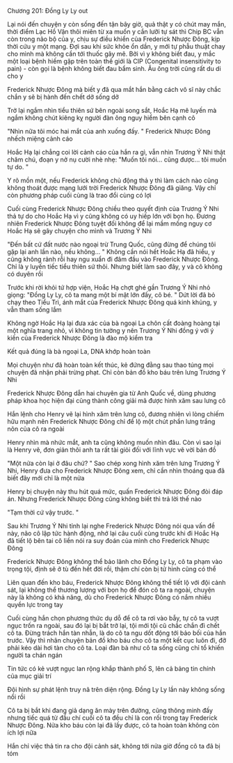 




Chương 201: Đồng Ly Ly out

Lại nói đến chuyện y còn sống đến tận bây giờ, quả thật y có chút may mắn, thời điểm Lạc Hồ Vận thôi miên từ xa muốn y cắn lưỡi tự sát thì Chip BC vẫn còn trong não bộ của y, chịu sự điều khiển của Frederick Nhược Đông, kịp thời cứu y một mạng. Đợi sau khi sức khỏe ổn dần, y mới tự phẫu thuật chay cho mình mà không cần tới thuốc gây mê. Bởi vì y không biết đau, y mắc một loại bệnh hiếm gặp trên toàn thế giới là CIP (Congenital insensitivity to pain) - còn gọi là bệnh không biết đau bẩm sinh. Âu ông trời cũng rất du di cho y

Frederick Nhược Đông mà biết y đã qua mắt hắn bằng cách vô sĩ này chắc chắn y sẽ bị hành đến chết dở sống dở

Trở lại ngắm nhìn tiểu thiên sứ bên ngoài song sắt, Hoắc Hạ mê luyến mà ngắm không chút kiêng kỵ người đàn ông nguy hiểm bên cạnh cô

"Nhìn nữa tôi móc hai mắt của anh xuống đấy. " Frederick Nhược Đông nhếch miệng cảnh cáo

Hoắc Hạ lại chẳng coi lời cảnh cáo của hắn ra gì, vẫn nhìn Trương Ý Nhi thật chăm chú, đoạn y nở nụ cười nhè nhẹ: "Muốn tôi nói... cũng được... tôi muốn tự do. "


Y rõ mồn một, nếu Frederick không chủ động thả y thì làm cách nào cũng không thoát được mạng lưới trời Frederick Nhược Đông đã giăng. Vậy chỉ còn phương pháp cuối cùng là trao đổi cùng có lợi

Cuối cùng Frederick Nhược Đông chiều theo quyết định của Trương Ý Nhi thả tự do cho Hoắc Hạ vì y cũng không có uy hiếp lớn với bọn họ. Đương nhiên Frederick Nhược Đông tuyệt đối không để lại mầm mống nguy cơ Hoắc Hạ sẽ gây chuyện cho mình và Trương Ý Nhi

"Đến bất cứ đất nước nào ngoại trừ Trung Quốc, cũng đừng để chúng tôi gặp lại anh lần nào, nếu không... " Không cần nói hết Hoắc Hạ đã hiểu, y cũng không rảnh rỗi hay ngu xuẩn đi đâm đầu vào Frederick Nhược Đông. Chỉ là y luyến tiếc tiểu thiên sứ thôi. Nhưng biết làm sao đây, y và cô không có duyên rồi

Trước khi rời khỏi tứ hợp viện, Hoắc Hạ chợt ghé gần Trương Ý Nhi nhỏ giọng: "Đồng Ly Ly, cô ta mang một bí mật lớn đấy, cô bé. " Dứt lời đã bỏ chạy theo Tiểu Trì, ánh mắt của Frederick Nhược Đông quá kinh khủng, y vẫn tham sống lắm

Không ngờ Hoắc Hạ lại đưa xác của bà ngoại La chôn cất đoàng hoàng tại một nghĩa trang nhỏ, vì không tin tưởng y nên Trương Ý Nhi đồng ý với ý kiến của Frederick Nhược Đông là đào mộ kiểm tra

Kết quả đúng là bà ngoại La, DNA khớp hoàn toàn

Mọi chuyện như đã hoàn toàn kết thúc, kẻ đứng đằng sau thao túng mọi chuyện đã nhận phải trừng phạt. Chỉ còn bản đồ kho báu trên lưng Trương Ý Nhi

Frederick Nhược Đông dẫn hai chuyên gia từ Anh Quốc về, dùng phương pháp khoa học hiện đại cũng thành công giải mã được hình xăm sau lưng cô


Hắn lệnh cho Henry vẽ lại hình xăm trên lưng cô, đương nhiên vì lòng chiếm hữu mạnh nên Frederick Nhược Đông chỉ để lộ một chút phần lưng trắng nõn của cô ra ngoài

Henry nhìn mà nhức mắt, anh ta cũng không muốn nhìn đâu. Còn vì sao lại là Henry vẽ, đơn giản thôi anh ta rất tài giỏi đối với lĩnh vực vẽ vời bản đồ

"Một nửa còn lại ở đâu chứ? " Sao chép xong hình xăm trên lưng Trương Ý Nhi, Henry đưa cho Frederick Nhược Đông xem, chỉ cần nhìn thoáng qua đã biết đây mới chỉ là một nửa

Henry bị chuyện này thu hút quá mức, quấn Frederick Nhược Đông đòi đáp án. Nhưng Frederick Nhược Đông cũng không biết thì trả lời thế nào

"Tạm thời cứ vậy trước. "

Sau khi Trương Ý Nhi tỉnh lại nghe Frederick Nhược Đông nói qua vấn đề này, não cô lập tức hành động, nhớ lại câu cuối cùng trước khi đi Hoắc Hạ đã tiết lộ bên tai cô liền nói ra suy đoán của mình cho Frederick Nhược Đông

Frederick Nhược Đông không thể bảo lãnh cho Đồng Ly Ly, cô ta phạm vào trọng tội, định sẽ ở tù đến hết đời rồi, thậm chí còn bị tử hình cũng có thể

Liên quan đến kho báu, Frederick Nhược Đông không thể tiết lộ với đội cảnh sát, lại không thể thương lượng với bọn họ để đón cô ta ra ngoài, chuyện này là không có khả năng, dù cho Frederick Nhược Đông có nắm nhiều quyền lực trong tay

Cuối cùng hắn chọn phương thức dụ dỗ để cô ta rơi vào bẫy, tự cô ta vượt ngục trốn ra ngoài, sau đó lại bị bắt trở lại, tội mới tội cũ chắc chắn đì chết cô ta. Đừng trách hắn tàn nhẫn, là do cô ta ngu dốt động tới bảo bối của hắn trước. Vậy thì nhân chuyện bản đồ kho báu cho cô ta một kết cục luôn đi, đỡ phải kéo dài hơi tàn cho cô ta. Loại đàn bà như cô ta sống cũng chỉ tổ khiến người ta chán ngán

Tin tức có kẻ vượt ngục lan rộng khắp thành phố S, lên cả bảng tin chính của mục giải trí

Đội hình sự phát lệnh truy nã trên diện rộng. Đồng Ly Ly lần này không sống nổi rồi

Cô ta bị bắt khi đang giả dạng ăn mày trên đường, cũng thông minh đấy nhưng tiếc quá từ đầu chí cuối cô ta đều chỉ là con rối trong tay Frederick Nhược Đông. Nửa kho báu còn lại đã lấy được, cô ta hoàn toàn không còn ích lợi nữa

Hắn chỉ việc thả tin ra cho đội cảnh sát, không tới nửa giờ đồng cô ta đã bị tóm




